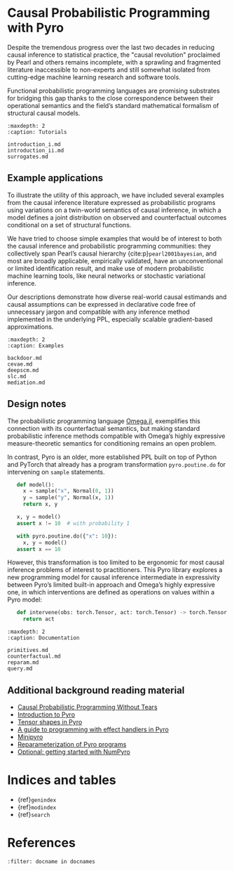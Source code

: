 # Causal Probabilistic Programming with Pyro

Despite the tremendous progress over the last two decades in reducing
causal inference to statistical practice, the "causal revolution"
proclaimed by Pearl and others remains incomplete, with a sprawling and
fragmented literature inaccessible to non-experts and still somewhat
isolated from cutting-edge machine learning research and software tools.

Functional probabilistic programming languages are promising substrates
for bridging this gap thanks to the close correspondence between their
operational semantics and the field’s standard mathematical formalism of
structural causal models.

``` {toctree}
:maxdepth: 2
:caption: Tutorials

introduction_i.md
introduction_ii.md
surrogates.md
```

## Example applications

To illustrate the utility of this approach, we have included several
examples from the causal inference literature expressed as probabilistic
programs using variations on a twin-world semantics of causal inference,
in which a model defines a joint distribution on observed and
counterfactual outcomes conditional on a set of structural functions.

We have tried to choose simple examples that would be of interest to
both the causal inference and probabilistic programming communities:
they collectively span Pearl’s causal hierarchy {cite:p}`pearl2001bayesian`,
and most are broadly applicable, empirically validated, have an
unconventional or limited identification result, and make use of modern
probabilistic machine learning tools, like neural networks or stochastic
variational inference.

Our descriptions demonstrate how diverse real-world causal estimands and
causal assumptions can be expressed in declarative code free of
unnecessary jargon and compatible with any inference method implemented
in the underlying PPL, especially scalable gradient-based
approximations.

``` {toctree}
:maxdepth: 2
:caption: Examples

backdoor.md
cevae.md
deepscm.md
slc.md
mediation.md

```

## Design notes


The probabilistic programming language [Omega.jl](http://www.zenna.org/Omega.jl/latest/),
exemplifies this connection with its counterfactual semantics, but making standard probabilistic
inference methods compatible with Omega’s highly expressive
measure-theoretic semantics for conditioning remains an open problem.

In contrast, Pyro is an older, more established PPL built on top of
Python and PyTorch that already has a program transformation
``pyro.poutine.do`` for intervening on ``sample`` statements.

``` python
   def model():
     x = sample("x", Normal(0, 1))
     y = sample("y", Normal(x, 1))
     return x, y

   x, y = model()
   assert x != 10  # with probability 1

   with pyro.poutine.do({"x": 10}):
     x, y = model()
   assert x == 10

```

However, this transformation is too limited to be ergonomic for most
causal inference problems of interest to practitioners. This Pyro
library explores a new programming model for causal inference
intermediate in expressivity between Pyro’s limited built-in approach
and Omega’s highly expressive one, in which interventions are defined as
operations on values within a Pyro model:

``` python
   def intervene(obs: torch.Tensor, act: torch.Tensor) -> torch.Tensor:
     return act
```

``` {toctree}
:maxdepth: 2
:caption: Documentation

primitives.md
counterfactual.md
reparam.md
query.md
```


## Additional background reading material

-  [Causal Probabilistic Programming Without Tears](https://drive.google.com/file/d/1Uzjg-vX77BdSnAcfpUcb-aIXxhnAPI24/view?usp=sharing)
-  [Introduction to Pyro](http://pyro.ai/examples/intro_long.html)
-  [Tensor shapes in Pyro](http://pyro.ai/examples/tensor_shapes.html)
-  [A guide to programming with effect handlers in Pyro](http://pyro.ai/examples/effect_handlers.html)
-  [Minipyro](http://pyro.ai/examples/minipyro.html)
-  [Reparameterization of Pyro programs](https://docs.pyro.ai/en/stable/infer.reparam.html)
-  [Optional: getting started with NumPyro](https://num.pyro.ai/en/stable/getting_started.html)

# Indices and tables


- {ref}`genindex`
- {ref}`modindex`
- {ref}`search`

# References

```{bibliography}
:filter: docname in docnames
```
